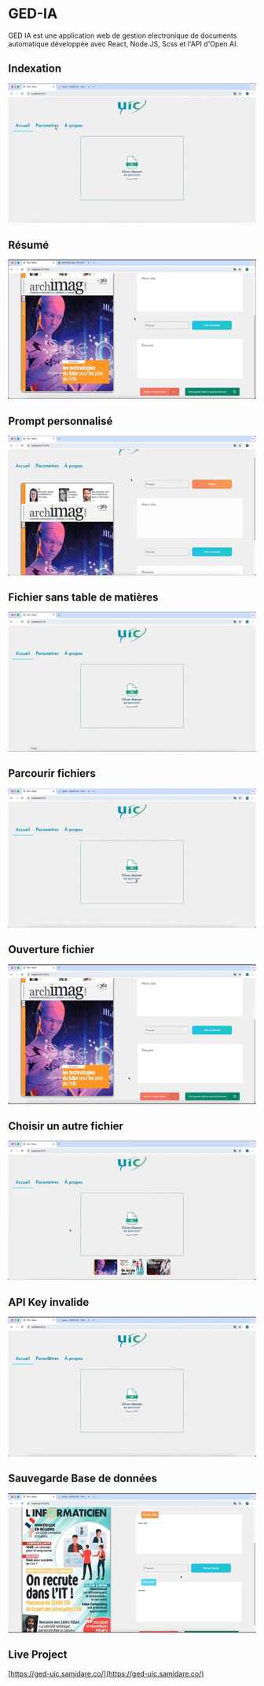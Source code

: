# GED-IA
GED IA est une application web de gestion electronique de documents automatique développée avec React, Node.JS, Scss et l'API d'Open AI. 

## Indexation
![](docs/Demos/indexation.gif)

## Résumé
![](docs/Demos/resume.gif)

## Prompt personnalisé
![](docs/Demos/prompt.gif)

## Fichier sans table de matières
![](docs/Demos/tdm.gif)

## Parcourir fichiers
![](docs/Demos/parcourir.gif)

## Ouverture fichier
![](docs/Demos/ouverture.gif)

## Choisir un autre fichier 
![](docs/Demos/autre_fichier.gif)

## API Key invalide 
![](docs/Demos/apikey.gif)

## Sauvegarde Base de données
![](docs/Demos/successDB.gif)

## Live Project 
[https://ged-uic.samidare.co/](https://ged-uic.samidare.co/)
